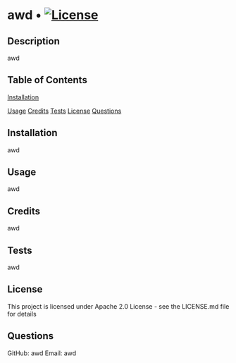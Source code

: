 # awd • [![License](https://img.shields.io/badge/License-Apache_2.0-blue.svg)](https://opensource.org/licenses/Apache-2.0)

## Description
awd

## Table of Contents
[Installation](#install)

[Usage](#use)
[Credits](#creds)
[Tests](#test)
[License](#license)
[Questions](#ques)

<a name='install'>

## Installation
awd

<a name='use'>

## Usage
awd

<a name='creds'>

## Credits
awd

<a name='test'>

## Tests
awd

<a name='license'>

## License
This project is licensed under Apache 2.0 License - see the LICENSE.md file for details

<a name='ques'>

## Questions
GitHub: awd
Email: awd
